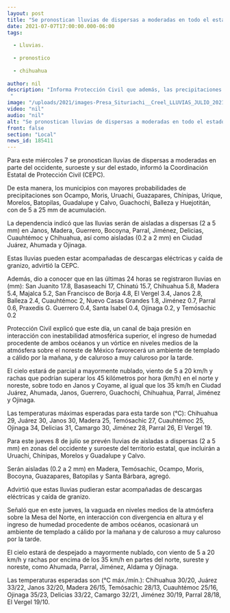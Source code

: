 ```yaml
---
layout: post
title: "Se pronostican lluvias de dispersas a moderadas en todo el estado. "
date: 2021-07-07T17:00:00.000-06:00
tags:
  
  - Lluvias.
  
  - pronostico
  
  - chihuahua
  
author: nil
description: "Informa Protección Civil que además, las precipitaciones serán de aisladas a dispersas  en Janos, Madera, Guerrero, Bocoyna, Parral, Jiménez, Delicias, Cuauhtémoc y Chihuahua, así como aisladas en Juárez, Ahumada y Ojinaga. "
image: "/uploads/2021/images-Presa_Situriachi__Creel_LLUVIAS_JULIO_2021_EN_MUNICIPIO_(4).jpeg"
video: "nil"
audio: "nil"
alt: "Se pronostican lluvias de dispersas a moderadas en todo el estado. "
front: false
section: "Local"
news_id: 185411
---
```


Para este miércoles 7 se pronostican lluvias de dispersas a moderadas en parte del occidente, suroeste y sur del estado, informó la Coordinación Estatal de Protección Civil (CEPC).

 

De esta manera, los municipios con mayores probabilidades de precipitaciones son Ocampo, Moris, Uruachi, Guazapares, Chínipas, Urique, Morelos, Batopilas, Guadalupe y Calvo, Guachochi, Balleza y Huejotitán, con de 5 a 25 mm de acumulación.

 

La dependencia indicó que las lluvias serán de aisladas a dispersas (2 a 5 mm) en Janos, Madera, Guerrero, Bocoyna, Parral, Jiménez, Delicias, Cuauhtémoc y Chihuahua, así como aisladas (0.2 a 2 mm) en Ciudad Juárez, Ahumada y Ojinaga.

 

Estas lluvias pueden estar acompañadas de descargas eléctricas y caída de granizo, advirtió la CEPC. 

 

Además, dio a conocer que en las últimas 24 horas se registraron lluvias en (mm): San Juanito 17.8, Basaseachi 17, Chinatú 15.7, Chihuahua 5.8, Madera 5.4, Majalca 5.2, San Francisco de Borja 4.8, El Vergel 3.4, Janos 2.8, Balleza 2.4, Cuauhtémoc 2, Nuevo Casas Grandes 1.8, Jiménez 0.7, Parral 0.6, Praxedis G. Guerrero 0.4, Santa Isabel 0.4, Ojinaga 0.2, y Temósachic 0.2

 

Protección Civil explicó que este día, un canal de baja presión en interacción con inestabilidad atmosférica superior, el ingreso de humedad procedente de ambos océanos y un vórtice en niveles medios de la atmósfera sobre el noreste de México favorecerá un ambiente de templado a cálido por la mañana, y de caluroso a muy caluroso por la tarde.

 

El cielo estará de parcial a mayormente nublado, viento de 5 a 20 km/h y rachas que podrían superar los 45 kilómetros por hora (km/h) en el norte y noreste, sobre todo en Janos y Coyame, al igual que los 35 km/h en Ciudad Juárez, Ahumada, Janos, Guerrero, Guachochi, Chihuahua, Parral, Jiménez y Ojinaga.

 

Las temperaturas máximas esperadas para esta tarde son (°C): Chihuahua 29, Juárez 30, Janos 30, Madera 25, Temósachic 27, Cuauhtémoc 25, Ojinaga 34, Delicias 31, Camargo 30, Jiménez 28, Parral 26, El Vergel 19.

 

Para este jueves 8 de julio se prevén lluvias de aisladas a dispersas (2 a 5 mm) en zonas del occidente y suroeste del territorio estatal, que incluirán a Uruachi, Chínipas, Morelos y Guadalupe y Calvo.

 

Serán aisladas (0.2 a 2 mm) en Madera, Temósachic, Ocampo, Moris, Bocoyna, Guazapares, Batopilas y Santa Bárbara, agregó.

 

Advirtió que estas lluvias pudieran estar acompañadas de descargas eléctricas y caída de granizo.

 

Señaló que en este jueves, la vaguada en niveles medios de la atmósfera sobre la Mesa del Norte, en interacción con divergencia en altura y el ingreso de humedad procedente de ambos océanos, ocasionará un ambiente de templado a cálido por la mañana y de caluroso a muy caluroso por la tarde.

 

El cielo estará de despejado a mayormente nublado, con viento de 5 a 20 km/h y rachas por encima de los 35 km/h en partes del norte, sureste y noreste, como Ahumada, Parral, Jiménez, Aldama y Ojinaga.

 

Las temperaturas esperadas son (°C máx./mín.): Chihuahua 30/20, Juárez 33/22, Janos 32/20, Madera 26/15, Temósachic 28/13, Cuauhtémoc 25/16, Ojinaga 35/23, Delicias 33/22, Camargo 32/21, Jiménez 30/19, Parral 28/18, El Vergel 19/10.


